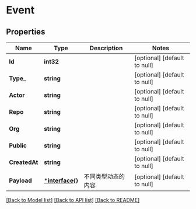 # Event

## Properties
Name | Type | Description | Notes
------------ | ------------- | ------------- | -------------
**Id** | **int32** |  | [optional] [default to null]
**Type_** | **string** |  | [optional] [default to null]
**Actor** | **string** |  | [optional] [default to null]
**Repo** | **string** |  | [optional] [default to null]
**Org** | **string** |  | [optional] [default to null]
**Public** | **string** |  | [optional] [default to null]
**CreatedAt** | **string** |  | [optional] [default to null]
**Payload** | [***interface{}**](interface{}.md) | 不同类型动态的内容 | [optional] [default to null]

[[Back to Model list]](../README.md#documentation-for-models) [[Back to API list]](../README.md#documentation-for-api-endpoints) [[Back to README]](../README.md)


